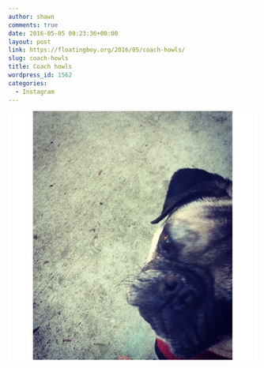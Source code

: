 ```yaml
---
author: shawn
comments: true
date: 2016-05-05 00:23:36+00:00
layout: post
link: https://floatingboy.org/2016/05/coach-howls/
slug: coach-howls
title: Coach howls
wordpress_id: 1562
categories:
  - Instagram
---
```


[![Coach howls](/assets/media/2016/05/13118185_1178713652139859_1029591763_n.jpg)](/assets/media/2016/05/13118185_1178713652139859_1029591763_n.jpg)
